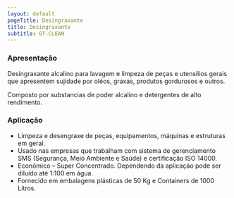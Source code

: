 ```yaml
---
layout: default
pageTitle: Desingraxante
title: Desingraxante
subtitle: GT-CLEAN
---
```


### Apresentação

Desingraxante alcalino para lavagem e limpeza de peças e utensilios gerais que apresentem sujidade por oléos, graxas, produtos gordurosos e outros.

Composto por substancias de poder alcalino e detergentes de alto rendimento.

### Aplicação

- Limpeza e desengraxe de peças, equipamentos, máquinas e estruturas em geral.
- Usado nas empresas que trabalham com sistema de gerenciamento SMS (Segurança, Meio Ambiente e Saúde) e certificação ISO 14000.
- Econômico – Super Concentrado. Dependendo da aplicação pode ser diluído até 1:100 em água.
- Fornecido em embalagens plásticas de 50 Kg e Containers de 1000 Litros.

